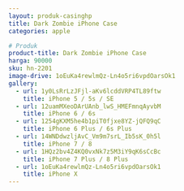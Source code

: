 ```yaml
---
layout: produk-casinghp
title: Dark Zombie iPhone Case
categories: apple

# Produk
product-title: Dark Zombie iPhone Case
harga: 90000
sku: hn-2201
image-drive: 1oEuKa4rewlmQz-Ln4o5ri6vpdOarsOk1
gallery:
  - url: 1y0LsRrLzJFjl-aKv6lcddVRP4TL89ftw
    title: iPhone 5 / 5s / SE
  - url: 12uamMXeoDArUAnb_lwS_HMEFmnqAyvbM
    title: iPhone 6 / 6s
  - url: 1254gKXM5he4b1piT0fjxe8YZ-jQFQ9qC
    title: iPhone 6 Plus / 6s Plus
  - url: 14WNDdwzljAvC_Vm9m7srL_Ib5sK_0h5l
    title: iPhone 7 / 8
  - url: 1HQz2bv4Z4KQ0vxNk7z5M3iY9qK6sCcBc
    title: iPhone 7 Plus / 8 Plus
  - url: 1oEuKa4rewlmQz-Ln4o5ri6vpdOarsOk1
    title: iPhone X
---
```

